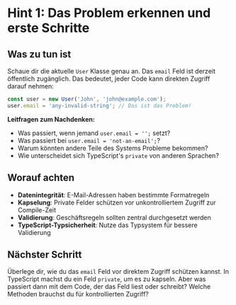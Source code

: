 # Hint 1: Das Problem erkennen und erste Schritte

## Was zu tun ist

Schaue dir die aktuelle `User` Klasse genau an. Das `email` Feld ist derzeit öffentlich zugänglich. Das bedeutet, jeder Code kann direkten Zugriff darauf nehmen:

```typescript
const user = new User('John', 'john@example.com');
user.email = 'any-invalid-string'; // Das ist das Problem!
```

**Leitfragen zum Nachdenken:**
- Was passiert, wenn jemand `user.email = '';` setzt?
- Was passiert bei `user.email = 'not-an-email';`?
- Warum könnten andere Teile des Systems Probleme bekommen?
- Wie unterscheidet sich TypeScript's `private` von anderen Sprachen?

## Worauf achten

- **Datenintegrität**: E-Mail-Adressen haben bestimmte Formatregeln
- **Kapselung**: Private Felder schützen vor unkontrolliertem Zugriff zur Compile-Zeit
- **Validierung**: Geschäftsregeln sollten zentral durchgesetzt werden
- **TypeScript-Typsicherheit**: Nutze das Typsystem für bessere Validierung

## Nächster Schritt

Überlege dir, wie du das `email` Feld vor direktem Zugriff schützen kannst. In TypeScript machst du ein Feld `private`, um es zu kapseln. Aber was passiert dann mit dem Code, der das Feld liest oder schreibt? Welche Methoden brauchst du für kontrollierten Zugriff?